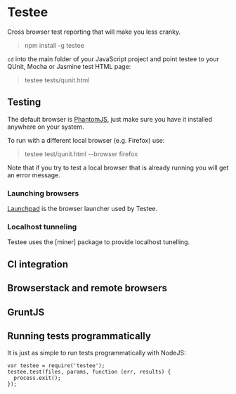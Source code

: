 # Testee

Cross browser test reporting that will make you less cranky.

> npm install -g testee

`cd` into the main folder of your JavaScript project and point testee to your QUnit, Mocha or Jasmine
test HTML page:

> testee tests/qunit.html

## Testing

The default browser is [PhantomJS](http://phantomjs.org/), just make sure you have it installed anywhere
on your system.

To run with a different local browser (e.g. Firefox) use:

> testee test/qunit.html --browser firefox

Note that if you try to test a local browser that is already running you will get an error message.

### Launching browsers

[Launchpad](https://github.com/ekryski/launchpad) is the browser launcher used by Testee.

### Localhost tunneling

Testee uses the [miner] package to provide localhost tunelling.

## CI integration

## Browserstack and remote browsers

## GruntJS

## Running tests programmatically

It is just as simple to run tests programmatically with NodeJS:

    var testee = require('testee');
    testee.test(files, params, function (err, results) {
      process.exit();
    });